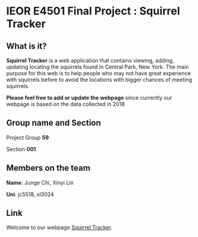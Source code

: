 # IEOR E4501 Final Project : Squirrel Tracker


## What is it?

**Squirrel Tracker** is a web application that contains viewing, adding, updating 
locating the squirrels found in Central Park, New York. The main purpose for this 
web is to help people who may not have great experience with squirrels before to avoid 
the locations with bigger chances of meeting squirrels. 

**Please feel free to add or update the webpage** since currently our webpage is based
on the data collected in 2018

## Group name and Section
Project Group **59**

Section **001** 

## Members on the team
**Name**: Junge Chi, Xinyi Lin

**Uni**: jc5518, xl3024

## Link 
Welcome to our webpage [Squirrel Tracker](https://www.google.com).
